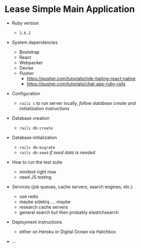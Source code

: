 # Lease Simple Main Application

* Ruby version
  * `2.6.2`

* System dependencies
  * Bootstrap
  * React
  * Webpacker
  * Devise
  * *Pusher*
    * https://pusher.com/tutorials/ride-hailing-react-native
    * https://pusher.com/tutorials/chat-app-ruby-rails


* Configuration
  * `rails s` to run server locally, *follow database create and initialization instructions*

* Database creation
  * `rails db:create`

* Database initialization
  * `rails db:migrate`
  * `rails db:seed` *if seed data is needed*

* How to run the test suite
  * minitest right now
  * need JS testing

* Services (job queues, cache servers, search engines, etc.)
  * use redis
  * maybe sidekiq .... maybe
  * research cache servers
  * general search but then probably elastichsearch

* Deployment instructions
  * either on Heroku or Digital Ocean via Hatchbox

* ...
